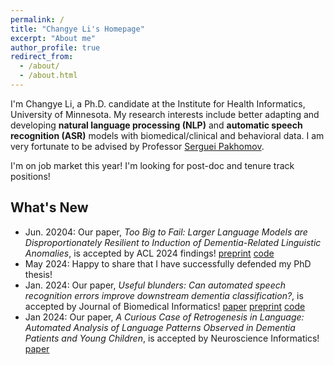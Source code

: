 ```yaml
---
permalink: /
title: "Changye Li's Homepage"
excerpt: "About me"
author_profile: true
redirect_from:
  - /about/
  - /about.html
---
```


I'm Changye Li, a Ph.D. candidate at the Institute for Health Informatics, University of Minnesota. My research interests include better adapting and developing **natural language processing (NLP)** and **automatic speech recognition (ASR)** models with biomedical/clinical and behavioral data. I am very fortunate to be advised by Professor [Serguei Pakhomov](https://www.pharmacy.umn.edu/bio/institute-of-personalized-medi/serguei-pakhomov).

I'm on job market this year! I'm looking for post-doc and tenure track positions!

## What's New

- Jun. 20204: Our paper, *Too Big to Fail: Larger Language Models are Disproportionately Resilient to Induction of Dementia-Related Linguistic Anomalies*, is accepted by ACL 2024 findings! [preprint](https://arxiv.org/abs/2406.02830) [code](https://github.com/LinguisticAnomalies/artificial-neural-reserve)
- May 2024: Happy to share that I have successfully defended my PhD thesis!
- Jan. 2024: Our paper, *Useful blunders: Can automated speech recognition errors improve downstream dementia classification?*, is accepted by Journal of Biomedical Informatics! [paper](https://doi.org/10.1016/j.jbi.2024.104598) [preprint](
https://doi.org/10.48550/arXiv.2401.05551) [code](https://github.com/LinguisticAnomalies/paradox-asr)
- Jan 2024: Our paper, *A Curious Case of Retrogenesis in Language: Automated Analysis of Language Patterns Observed in Dementia Patients and Young Children*, is accepted by Neuroscience Informatics! [paper](10.1016/j.neuri.2023.100155)

